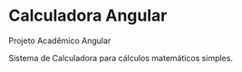 # Calculadora Angular
Projeto Acadêmico Angular 

Sistema de Calculadora para cálculos matemáticos simples.
